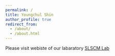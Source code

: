 ```yaml
---
permalink: /
title: Youngchul Shin
author_profile: true
redirect_from:
  - /about/
  - /about.html
---
```


Please visit webiste of our labaratory [SLSCM Lab](https://ycshin.oopy.io/)
